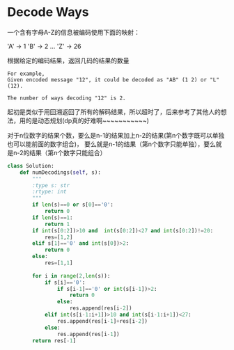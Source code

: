 # Decode Ways

一个含有字母A-Z的信息被编码使用下面的映射：

'A' -> 1
'B' -> 2
...
'Z' -> 26

根据给定的编码结果，返回几码的结果的数量

```
For example,
Given encoded message "12", it could be decoded as "AB" (1 2) or "L" (12).

The number of ways decoding "12" is 2.
```

起初是类似于用回溯返回了所有的解码结果，所以超时了，后来参考了其他人的想法，用的是动态规划(dp真的好难啊~~~~~~~~~~~)

对于n位数字的结果个数，要么是n-1的结果加上n-2的结果(第n个数字既可以单独也可以能前面的数字组合)，
要么就是n-1的结果（第n个数字只能单独），要么就是n-2的结果（第n个数字只能组合）


```py
class Solution:
    def numDecodings(self, s):
        """
        :type s: str
        :rtype: int
        """
        if len(s)==0 or s[0]=='0':
            return 0
        if len(s)==1:
            return 1
        if int(s[0:2])>10 and  int(s[0:2])<27 and int(s[0:2])!=20:
            res=[1,2]
        elif s[1]=='0' and int(s[0])>2:
            return 0
        else:
            res=[1,1]     
        
        for i in range(2,len(s)):
            if s[i]=='0':
                if s[i-1]=='0' or int(s[i-1])>2:
                    return 0
                else:
                    res.append(res[i-2])
            elif int(s[i-1:i+1])>10 and int(s[i-1:i+1])<27:
                res.append(res[i-1]+res[i-2])
            else:
                res.append(res[i-1])
        return res[-1]
        
```
